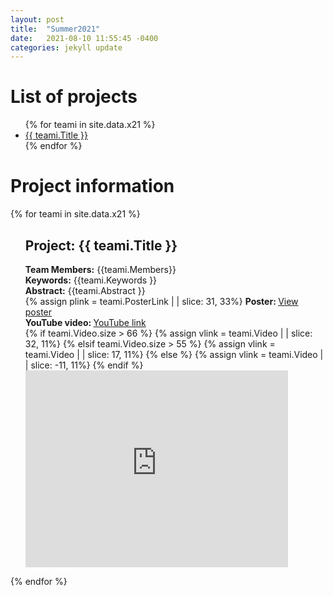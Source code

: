 ```yaml
---
layout: post
title:  "Summer2021"
date:   2021-08-10 11:55:45 -0400
categories: jekyll update
---
```


# List of projects
<ul>
{% for teami in site.data.x21 %}
  <li>
    <a href="#{{ teami.Title }}">
      {{ teami.Title }}
    </a>
  </li>
{% endfor %}
</ul>

# Project information

<!-- loop through each team's data from CSV file as teami -->
<!-- CSV file should be saved to _data folder. Ex: _data/test.csv -->
{% for teami in site.data.x21 %}
  <ul>
  <p id="{{ teami.Title }}"></p> <!-- Create a link to this section of the page -->
  <h2> Project: {{ teami.Title }}</h2>
    <b>Team Members:</b> {{teami.Members}}<br>
    <b>Keywords:</b> {{teami.Keywords }}<br>
    <b>Abstract:</b> {{teami.Abstract }}<br>  
      <!-- G Drive embedding link embedding: assume that last 11 chars are the poster id and use that to create an embed link -->
      <!-- docs: https://shopify.github.io/liquid/filters/remove/  <iframe src="https://drive.google.com/file/d/1EaLJKyy3YoeM4QXYlmelszWQW5vxq0Tu/preview" width="640" height="480" allow="autoplay"></iframe> -->
      <!--  {% assign plink = teami.PosterLink  | | slice: 31, 33%}
      <iframe width="420" height="280" src="https://drive.google.com/file/d/{{ plink }}/preview"  frameborder="0" allowfullscreen></iframe><br> -->
   {% assign plink = teami.PosterLink  | | slice: 31, 33%}
  <b> Poster: </b><a href="https://drive.google.com/file/d/{{ plink }}/preview">View poster</a><br>
  <b> YouTube video: </b><a href="{{ teami.Video }}">YouTube link</a><br>
      <!-- Youtube link embedding: 2 types of links; short or long. assume that last 11 chars are the video id and use that to create an embed link -->
  {% if teami.Video.size  > 66 %} <!-- long link https://www.youtube.com/watch?v=SwM7H5COSSs&list=PLsqlXhATSJkp5CmZDWTNk9t0ElRE17 -->
    {% assign vlink = teami.Video | | slice: 32, 11%}
  {% elsif teami.Video.size  > 55 %} <!-- shorter link https://youtu.be/iF7nXLr9uDQ?list=PLsqlXhATSJkp5CmZDWTNk9t0ElRE17 -->
    {% assign vlink = teami.Video | | slice: 17, 11%}
  {% else %} <!-- shortest link https://www.youtube.com/watch?v=MXdtWJcmays -->
    {% assign vlink = teami.Video | | slice: -11, 11%}
  {% endif %}
       <iframe width="420" height="315" src="https://www.youtube.com/embed/{{ vlink }}"  frameborder="0" allowfullscreen></iframe><br>

  
   </ul>
{% endfor %}


